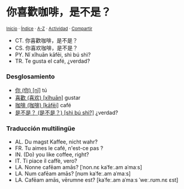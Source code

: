 # 你喜歡咖啡，是不是？
<sup>[Inicio](../../../../index.md) · [Índice](../../../../indices/frases-chinas.md) · [A-Z](../../../../indices/alfabetico.md) · [Actividad](../../../../indices/actividad.md) · [Compartir](https://x.com/intent/tweet?text=%E4%BD%A0%E5%96%9C%E6%AD%A1%E5%92%96%E5%95%A1%EF%BC%8C%E6%98%AF%E4%B8%8D%E6%98%AF%EF%BC%9F%20entre%20las%20Frases%20chinas%2C%20con%20desglosamiento%20y%20traducciones.%0A%E2%86%92%20https%3A%2F%2Fjucardus.github.io%2Fcontenido%2Fn%2Fi%2F3%2Fni3-xi3-huan1-ka1-fei1-shi4-bu2-shi4.html%0A%0A%23frss_chns_jucardus%0A%40jucardus)</sup>

* CT. 你喜歡咖啡，是不是？  
* CS. 你喜欢咖啡，是不是？  
* PY. Nǐ xǐhuān kāfēi, shì bú shì?  
* TR. Te gusta el café, ¿verdad?

### Desglosamiento

* [你 (你) [nǐ]](../../../../contenido/n/i/3/ni3-20320.md) tú
* [喜歡 (喜欢) [xǐhuān]](../../../../contenido/x/i/3/xi3-huan1.md) gustar
* [咖啡 (咖啡) [kāfēi]](../../../../contenido/k/a/1/ka1-fei1.md) café
* [是不是？ (是不是？) [shì bú shì?]](../../../../contenido/s/h/i/shi4-bu2-shi4.md) ¿verdad?

### Traducción multilingüe

* AL. Du magst Kaffee, nicht wahr?
* FR. Tu aimes le café, n'est-ce pas ?
* IN. (Do) you like coffee, right?
* IT. Ti piace il caffè, vero?
* LA. Nonne cafēam amās? [ˈnon.nɛ kaˈfeː.am aˈmaːs]
* LA. Num cafēam amās? [nʊm kaˈfeː.am aˈmaːs]
* LA. Cafēam amās, vērumne est? [kaˈfeː.am aˈmaːs ˈweː.rʊm.nɛ ɛst]
